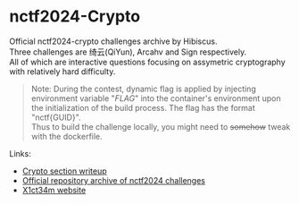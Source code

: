 # nctf2024-Crypto
Official nctf2024-crypto challenges archive by Hibiscus.  
Three challenges are 绮云(QiYun), Arcahv and Sign respectively.  
All of which are interactive questions focusing on assymetric cryptography with relatively hard difficulty.  

> Note: During the contest, dynamic flag is applied by injecting environment variable "$FLAG$" into the container's environment upon the initialization of the build process. The flag has the format "nctf{GUID}".  
> Thus to build the challenge locally, you might need to ~~somehow~~ tweak with the dockerfile.  

Links:  

- [Crypto section writeup](https://crystaljiang232.github.io/nctf2024)  
- [Official repository archive of nctf2024 challenges](https://github.com/X1cT34m/NCTF2024)  
- [X1ct34m website](https://ctf.njupt.edu.cn/)  